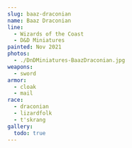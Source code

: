 ```yaml
---
slug: baaz-draconian
name: Baaz Draconian
line:
  - Wizards of the Coast
  - D&D Miniatures
painted: Nov 2021
photos:
  - ./DnDMiniatures-BaazDraconian.jpg
weapons:
  - sword
armor:
  - cloak
  - mail
race:
  - draconian
  - lizardfolk
  - t'skrang
gallery:
  todo: true
---
```

